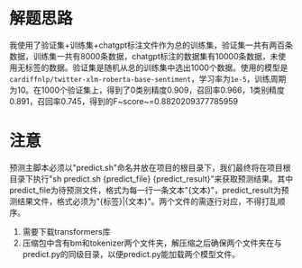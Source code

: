 # 解题思路
我使用了验证集+训练集+chatgpt标注文件作为总的训练集，验证集一共有两百条数据，训练集一共有8000条数据，chatgpt标注的数据集有10000条数据，未使用无标签的数据。验证集是随机从总的训练集中选出1000个数据。使用的模型是`cardiffnlp/twitter-xlm-roberta-base-sentiment`，学习率为`1e-5`，训练周期为10。在1000个验证集上，得到了0类别精度0.909，召回率0.966，1类别精度0.891，召回率0.745，得到的F~score~=0.8820209377785959
# 注意
预测主脚本必须以"predict.sh"命名并放在项目的根目录下，我们最终将在项目根目录下执行"sh predict.sh {predict\_file} {predict\_result}"来获取预测结果。其中predict\_file为待预测文件，格式为每一行一条文本"{文本}"，predict\_result为预测结果文件，格式必须为"{标签}|{文本}"。两个文件的需逐行对应，不得打乱顺序。

1. 需要下载transformers库
2. 压缩包中含有bm和tokenizer两个文件夹，解压缩之后确保两个文件夹在与predict.py的同级目录，以便predict.py能加载两个模型文件。



